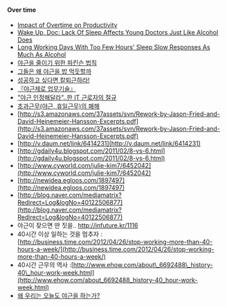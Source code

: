 
#### Over time
- [Impact of Overtime on Productivity](http://www.xprogramming.com/xpmag/jatSustainablePace.htm)
- [Wake Up, Doc: Lack Of Sleep Affects Young Doctors Just Like Alcohol Does](http://www.sciencedaily.com/releases/2005/09/050908083948.htm)
- [Long Working Days With Too Few Hours' Sleep Slow Responses As Much As Alcohol](http://www.sciencedaily.com/releases/2000/09/000919080457.htm)
- [야근을 줄이기 위한 파킨슨 법칙](http://jentshin.new21.org/blog/?id=alone&no=709 "야근을 줄이기 위한 파킨슨 법칙~ ")
- [그들은 왜 야근을 밥 먹듯할까](http://zine.media.daum.net/h21/view.html?cateid=3000&amp;newsid=20070206080719215&amp;cp=hani21 "http://zine.media.daum.net/h21/view.html?cateid=3000&amp;newsid=20070206080719215&amp;cp=hani21")
- [성공하고 싶다면 칼퇴근하라!](http://issue.media.daum.net/society/0819_Working/view.html?issueid=3459&newsid=20091128084304260&cp=moneytoday "http://issue.media.daum.net/society/0819_Working/view.html?issueid=3459&newsid=20091128084304260&cp=moneytoday")
- [『야근제로 업무기술』](http://pragmaticstory.com/1280 "http://pragmaticstory.com/1280")
- ["야근 인정해달라"..한 IT 근로자의 절규](http://news.naver.com/main/read.nhn?mode=LSD&mid=sec&sid1=102&oid=001&aid=0003153733 "http://news.naver.com/main/read.nhn?mode=LSD&mid=sec&sid1=102&oid=001&aid=0003153733")
- [초과근무(야근, 휴일근무)의 폐해](http://bobbyryu.blogspot.com/2010/04/blog-post.html "http://bobbyryu.blogspot.com/2010/04/blog-post.html")
- [http://s3.amazonaws.com/37assets/svn/Rework-by-Jason-Fried-and-David-Heinemeier-Hansson-Excerpts.pdf](http://s3.amazonaws.com/37assets/svn/Rework-by-Jason-Fried-and-David-Heinemeier-Hansson-Excerpts.pdf)
- [http://v.daum.net/link/6414231](http://v.daum.net/link/6414231)
- [http://gdaily4u.blogspot.com/2011/02/8-vs-6.html](http://gdaily4u.blogspot.com/2011/02/8-vs-6.html)
- [http://www.cyworld.com/julie-kim7/6452042](http://www.cyworld.com/julie-kim7/6452042)
- [http://newidea.egloos.com/1897497](http://newidea.egloos.com/1897497)
- [http://blog.naver.com/mediamatrix?Redirect=Log&logNo=40122506877](http://blog.naver.com/mediamatrix?Redirect=Log&logNo=40122506877)
- 야근이 잦으면 딴 짓을.. http://infuture.kr/1116
- 40시간 이상 일하는 것을 멈추자 : [http://business.time.com/2012/04/26/stop-working-more-than-40-hours-a-week/](http://business.time.com/2012/04/26/stop-working-more-than-40-hours-a-week/)
- 40시간 근무의 역사 :[http://www.ehow.com/about\_6692488\_history-40\_hour-work-week.html](http://www.ehow.com/about_6692488_history-40_hour-work-week.html)
- [왜 우리는 오늘도 야근을 하는가?](http://goodhyun.com/1059)
